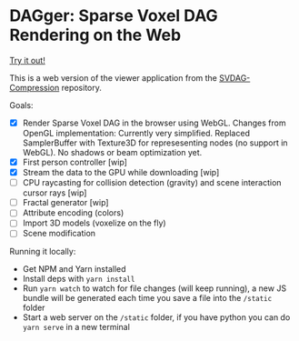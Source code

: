 # DAGger: Sparse Voxel DAG Rendering on the Web

[Try it out!](https://rvanderlaan.github.io/DAGger/)

This is a web version of the viewer application from the [SVDAG-Compression](https://github.com/RvanderLaan/SVDAG-Compression) repository.

Goals:
 - [x] Render Sparse Voxel DAG in the browser using WebGL.
       Changes from OpenGL implementation: Currently very simplified. Replaced SamplerBuffer with Texture3D for represesenting nodes (no support in WebGL). No shadows or beam optimization yet.
 - [x] First person controller [wip]
 - [x] Stream the data to the GPU while downloading [wip]
 - [ ] CPU raycasting for collision detection (gravity) and scene interaction cursor rays [wip]
 - [ ] Fractal generator [wip]
 - [ ] Attribute encoding (colors)
 - [ ] Import 3D models (voxelize on the fly)
 - [ ] Scene modification
 
Running it locally:
- Get NPM and Yarn installed
- Install deps with `yarn install`
- Run `yarn watch` to watch for file changes (will keep running), a new JS bundle will be generated each time you save a file into the `/static` folder
- Start a web server on the `/static` folder, if you have python you can do `yarn serve` in a new terminal
